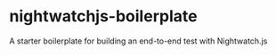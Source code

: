 # nightwatchjs-boilerplate
A starter boilerplate for building an end-to-end test with Nightwatch.js
